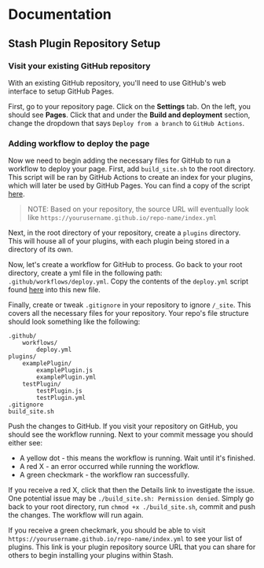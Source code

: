 # Documentation

## Stash Plugin Repository Setup

### Visit your existing GitHub repository

With an existing GitHub repository, you'll need to use GitHub's web interface to setup GitHub Pages.

First, go to your repository page. Click on the **Settings** tab. On the left, you should see **Pages**. Click that and under the **Build and deployment** section, change the dropdown that says `Deploy from a branch` to `GitHub Actions`.

### Adding workflow to deploy the page

Now we need to begin adding the necessary files for GitHub to run a workflow to deploy your page. First, add `build_site.sh` to the root directory. This script will be ran by GitHub Actions to create an index for your plugins, which will later be used by GitHub Pages. You can find a copy of the script [here](scripts/build_site.sh).

> NOTE: Based on your repository, the source URL will eventually look like `https://yourusername.github.io/repo-name/index.yml`

Next, in the root directory of your repository, create a `plugins` directory. This will house all of your plugins, with each plugin being stored in a directory of its own.

Now, let's create a workflow for GitHub to process. Go back to your root directory, create a yml file in the following path: `.github/workflows/deploy.yml`. Copy the contents of the `deploy.yml` script found [here](scripts/deploy.yml) into this new file.

Finally, create or tweak `.gitignore` in your repository to ignore `/_site`. This covers all the necessary files for your repository. Your repo's file structure should look something like the following:

```
.github/
    workflows/
        deploy.yml
plugins/
    examplePlugin/
        examplePlugin.js
        examplePlugin.yml
    testPlugin/
        testPlugin.js
        testPlugin.yml
.gitignore
build_site.sh
```

Push the changes to GitHub. If you visit your repository on GitHub, you should see the workflow running. Next to your commit message you should either see:

* A yellow dot - this means the workflow is running. Wait until it's finished.
* A red X - an error occurred while running the workflow.
* A green checkmark - the workflow ran successfully.

If you receive a red X, click that then the Details link to investigate the issue. One potential issue may be `./build_site.sh: Permission denied`. Simply go back to your root directory, run `chmod +x ./build_site.sh`, commit and push the changes. The workflow will run again.

If you receive a green checkmark, you should be able to visit `https://yourusername.github.io/repo-name/index.yml` to see your list of plugins. This link is your plugin repository source URL that you can share for others to begin installing your plugins within Stash.